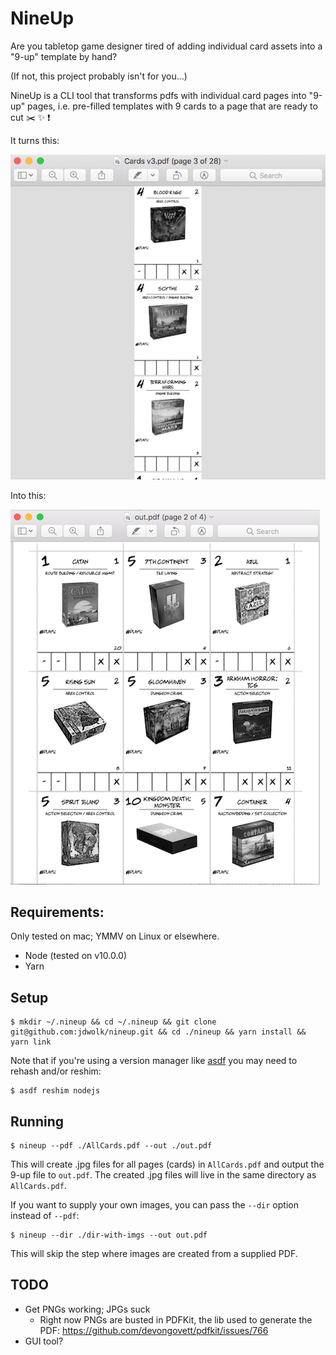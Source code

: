 # NineUp

Are you tabletop game designer tired of adding individual card assets into a "9-up" template by hand?

(If not, this project probably isn't for you...)

NineUp is a CLI tool that transforms pdfs with individual card pages into "9-up" pages, i.e. pre-filled templates with 9 cards to a page that are ready to cut :scissors: :sparkles: :exclamation:

It turns this:


![before](assets/before.png)

Into this:


![after](assets/after.png)



## Requirements:
Only tested on mac; YMMV on Linux or elsewhere.

* Node (tested on v10.0.0)
* Yarn

## Setup

```
$ mkdir ~/.nineup && cd ~/.nineup && git clone git@github.com:jdwolk/nineup.git && cd ./nineup && yarn install && yarn link
```

Note that if you're using a version manager like [asdf](https://github.com/asdf-vm/asdf) you may need to rehash and/or reshim:

```
$ asdf reshim nodejs
```

## Running

```
$ nineup --pdf ./AllCards.pdf --out ./out.pdf
```

This will create .jpg files for all pages (cards) in `AllCards.pdf` and output the 9-up file to `out.pdf`. The created .jpg files will live in the same directory as `AllCards.pdf`.

If you want to supply your own images, you can pass the `--dir` option instead of `--pdf`:

```
$ nineup --dir ./dir-with-imgs --out out.pdf
```

This will skip the step where images are created from a supplied PDF.

## TODO

* Get PNGs working; JPGs suck
  * Right now PNGs are busted in PDFKit, the lib used to generate the PDF: https://github.com/devongovett/pdfkit/issues/766
* GUI tool?
